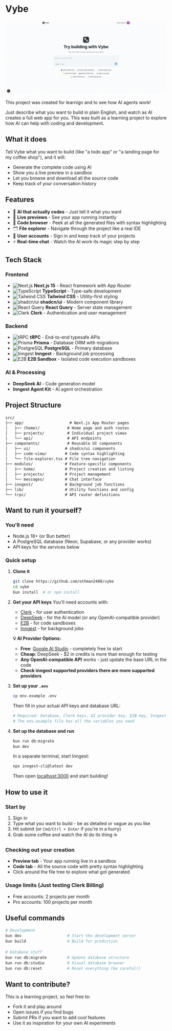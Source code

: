 # Vybe

![Vybe Screenshot](https://github.com/othman2408/vybe/blob/main/public/Vybe.png)

This project was created for learnign and to see how AI agents work!

Just describe what you want to build in plain English, and watch as AI creates a full web app for you. This was built as a learning project to explore how AI can help with coding and development.

## What it does

Tell Vybe what you want to build (like "a todo app" or "a landing page for my coffee shop"), and it will:

- Generate the complete code using AI
- Show you a live preview in a sandbox
- Let you browse and download all the source code
- Keep track of your conversation history

## Features

- 🤖 **AI that actually codes** - Just tell it what you want
- 📱 **Live previews** - See your app running instantly
- 📝 **Code browser** - Peek at all the generated files with syntax highlighting
- 🗂️ **File explorer** - Navigate through the project like a real IDE
- 👥 **User accounts** - Sign in and keep track of your projects
- ⚡ **Real-time chat** - Watch the AI work its magic step by step

## Tech Stack

### Frontend

- ![Next.js](https://img.shields.io/badge/Next.js-15-black?style=flat&logo=next.js) **Next.js 15** - React framework with App Router
- ![TypeScript](https://img.shields.io/badge/TypeScript-blue?style=flat&logo=typescript&logoColor=white) **TypeScript** - Type-safe development
- ![Tailwind CSS](https://img.shields.io/badge/Tailwind%20CSS-38B2AC?style=flat&logo=tailwind-css&logoColor=white) **Tailwind CSS** - Utility-first styling
- ![shadcn/ui](https://img.shields.io/badge/shadcn%2Fui-000000?style=flat&logo=shadcnui&logoColor=white) **shadcn/ui** - Modern component library
- ![React Query](https://img.shields.io/badge/React%20Query-FF4154?style=flat&logo=react-query&logoColor=white) **React Query** - Server state management
- ![Clerk](https://img.shields.io/badge/Clerk-6C47FF?style=flat&logo=clerk&logoColor=white) **Clerk** - Authentication and user management

### Backend

- ![tRPC](https://img.shields.io/badge/tRPC-2596BE?style=flat&logo=trpc&logoColor=white) **tRPC** - End-to-end typesafe APIs
- ![Prisma](https://img.shields.io/badge/Prisma-2D3748?style=flat&logo=prisma&logoColor=white) **Prisma** - Database ORM with migrations
- ![PostgreSQL](https://img.shields.io/badge/PostgreSQL-336791?style=flat&logo=postgresql&logoColor=white) **PostgreSQL** - Primary database
- ![Inngest](https://img.shields.io/badge/Inngest-000000?style=flat) **Inngest** - Background job processing
- ![E2B](https://img.shields.io/badge/E2B-FF6B35?style=flat) **E2B Sandbox** - Isolated code execution sandboxes

### AI & Processing

- **DeepSeek AI** - Code generation model
- **Inngest Agent Kit** - AI agent orchestration

## Project Structure

```
src/
├── app/                    # Next.js App Router pages
│   ├── (home)/            # Home page and auth routes
│   ├── projects/          # Individual project views
│   └── api/               # API endpoints
├── components/            # Reusable UI components
│   ├── ui/               # shadcn/ui components
│   ├── code-view/        # Code syntax highlighting
│   └── file-explorer.tsx # File tree navigation
├── modules/              # Feature-specific components
│   ├── home/             # Project creation and listing
│   ├── projects/         # Project management
│   └── messages/         # Chat interface
├── inngest/              # Background job functions
├── lib/                  # Utility functions and config
└── trpc/                 # API router definitions
```

## Want to run it yourself?

### You'll need

- Node.js 18+ (or Bun better)
- A PostgreSQL database (Neon, Supabase, or any provider works)
- API keys for the services below

### Quick setup

1. **Clone it**

   ```bash
   git clone https://github.com/othman2408/vybe
   cd vybe
   bun install  # or npm install
   ```

2. **Get your API keys**
   You'll need accounts with:

   - [Clerk](https://clerk.dev) - for user authentication
   - [DeepSeek](https://platform.deepseek.com/) - for the AI model (or any OpenAI-compatible provider)
   - [E2B](https://e2b.dev) - for code sandboxes
   - [Inngest](https://inngest.com) - for background jobs

   **💡 AI Provider Options:**

   - **Free**: [Google AI Studio](https://aistudio.google.com/) - completely free to start
   - **Cheap**: DeepSeek - $2 in credits is more than enough for testing
   - **Any OpenAI-compatible API** works - just update the base URL in the code
   - **Check inngest supported providers there are more supported providers**

3. **Set up your `.env`**

   ```bash
   cp env.example .env
   ```

   Then fill in your actual API keys and database URL:

   ```bash
   # Required: Database, Clerk keys, AI provider key, E2B key, Inngest keys
   # The env.example file has all the variables you need
   ```

4. **Set up the database and run**

   ```bash
   bun run db:migrate
   bun dev
   ```

   In a separate terminal, start Inngest:

   ```bash
   npx inngest-cli@latest dev
   ```

   Then open [localhost:3000](http://localhost:3000) and start building!

## How to use it

### Start by

1. Sign in
2. Type what you want to build - be as detailed or vague as you like
3. Hit submit (or `Cmd/Ctrl + Enter` if you're in a hurry)
4. Grab some coffee and watch the AI do its thing ☕

### Checking out your creation

- **Preview tab** - Your app running live in a sandbox
- **Code tab** - All the source code with pretty syntax highlighting
- Click around the file tree to explore what got generated

### Usage limits (Just testing Clerk Billing)

- Free accounts: 2 projects per month
- Pro accounts: 100 projects per month

## Useful commands

```bash
# Development
bun dev                    # Start the development server
bun build                  # Build for production

# Database stuff
bun run db:migrate         # Update database structure
bun run db:studio          # Visual database browser
bun run db:reset           # Reset everything (be careful!)
```

## Want to contribute?

This is a learning project, so feel free to:

- Fork it and play around
- Open issues if you find bugs
- Submit PRs if you want to add cool features
- Use it as inspiration for your own AI experiments
